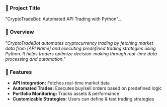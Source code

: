 ### **📌 Project Title**
"CryptoTradeBot: Automated API Trading with Python"._

### **🔹 Overview** 
_"CryptoTradeBot automates cryptocurrency trading by fetching market data from [API Name] and executing predefined trading strategies using Python. It helps traders optimize decision-making through real-time data processing and automation."_

### **🚀 Features**
- **API Integration:** Fetches real-time market data  
- **Automated Trades:** Executes buy/sell orders based on predefined logic  
- **Portfolio Monitoring:** Tracks assets & performance  
- **Customizable Strategies:** Users can define & test trading strategies 


